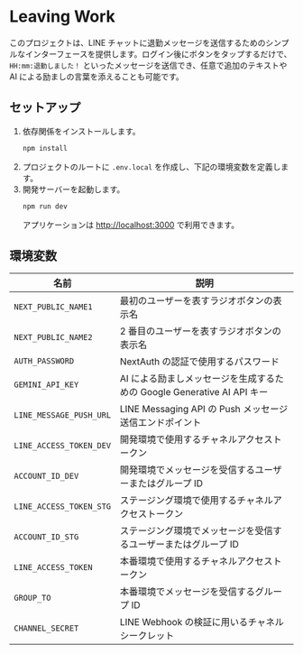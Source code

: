 # Leaving Work

このプロジェクトは、LINE チャットに退勤メッセージを送信するためのシンプルなインターフェースを提供します。ログイン後にボタンをタップするだけで、`HH:mm:退勤しました！` といったメッセージを送信でき、任意で追加のテキストや AI による励ましの言葉を添えることも可能です。

## セットアップ

1. 依存関係をインストールします。
   ```bash
   npm install
   ```
2. プロジェクトのルートに `.env.local` を作成し、下記の環境変数を定義します。
3. 開発サーバーを起動します。
   ```bash
   npm run dev
   ```
   アプリケーションは [http://localhost:3000](http://localhost:3000) で利用できます。

## 環境変数

| 名前 | 説明 |
| ---- | ---- |
| `NEXT_PUBLIC_NAME1` | 最初のユーザーを表すラジオボタンの表示名 |
| `NEXT_PUBLIC_NAME2` | 2 番目のユーザーを表すラジオボタンの表示名 |
| `AUTH_PASSWORD` | NextAuth の認証で使用するパスワード |
| `GEMINI_API_KEY` | AI による励ましメッセージを生成するための Google Generative AI API キー |
| `LINE_MESSAGE_PUSH_URL` | LINE Messaging API の Push メッセージ送信エンドポイント |
| `LINE_ACCESS_TOKEN_DEV` | 開発環境で使用するチャネルアクセストークン |
| `ACCOUNT_ID_DEV` | 開発環境でメッセージを受信するユーザーまたはグループ ID |
| `LINE_ACCESS_TOKEN_STG` | ステージング環境で使用するチャネルアクセストークン |
| `ACCOUNT_ID_STG` | ステージング環境でメッセージを受信するユーザーまたはグループ ID |
| `LINE_ACCESS_TOKEN` | 本番環境で使用するチャネルアクセストークン |
| `GROUP_TO` | 本番環境でメッセージを受信するグループ ID |
| `CHANNEL_SECRET` | LINE Webhook の検証に用いるチャネルシークレット |

